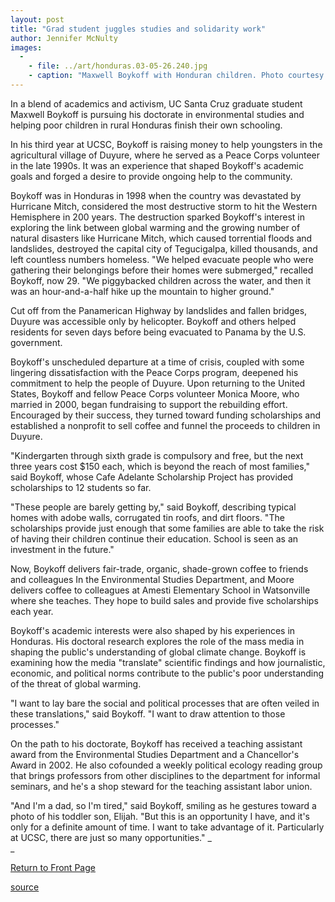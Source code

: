 ```yaml
---
layout: post
title: "Grad student juggles studies and solidarity work"
author: Jennifer McNulty
images:
  -
    - file: ../art/honduras.03-05-26.240.jpg
    - caption: "Maxwell Boykoff with Honduran children. Photo courtesy Maxwell Boykoff"
---
```


In a blend of academics and activism, UC Santa Cruz graduate student Maxwell Boykoff is pursuing his doctorate in environmental studies and helping poor children in rural Honduras finish their own schooling.

In his third year at UCSC, Boykoff is raising money to help youngsters in the agricultural village of Duyure, where he served as a Peace Corps volunteer in the late 1990s. It was an experience that shaped Boykoff's academic goals and forged a desire to provide ongoing help to the community.

Boykoff was in Honduras in 1998 when the country was devastated by Hurricane Mitch, considered the most destructive storm to hit the Western Hemisphere in 200 years. The destruction sparked Boykoff's interest in exploring the link between global warming and the growing number of natural disasters like Hurricane Mitch, which caused torrential floods and landslides, destroyed the capital city of Tegucigalpa, killed thousands, and left countless numbers homeless. "We helped evacuate people who were gathering their belongings before their homes were submerged," recalled Boykoff, now 29. "We piggybacked children across the water, and then it was an hour-and-a-half hike up the mountain to higher ground."

Cut off from the Panamerican Highway by landslides and fallen bridges, Duyure was accessible only by helicopter. Boykoff and others helped residents for seven days before being evacuated to Panama by the U.S. government.

Boykoff's unscheduled departure at a time of crisis, coupled with some lingering dissatisfaction with the Peace Corps program, deepened his commitment to help the people of Duyure. Upon returning to the United States, Boykoff and fellow Peace Corps volunteer Monica Moore, who married in 2000, began fundraising to support the rebuilding effort. Encouraged by their success, they turned toward funding scholarships and established a nonprofit to sell coffee and funnel the proceeds to children in Duyure.

"Kindergarten through sixth grade is compulsory and free, but the next three years cost $150 each, which is beyond the reach of most families," said Boykoff, whose Cafe Adelante Scholarship Project has provided scholarships to 12 students so far.

"These people are barely getting by," said Boykoff, describing typical homes with adobe walls, corrugated tin roofs, and dirt floors. "The scholarships provide just enough that some families are able to take the risk of having their children continue their education. School is seen as an investment in the future."

Now, Boykoff delivers fair-trade, organic, shade-grown coffee to friends and colleagues In the Environmental Studies Department, and Moore delivers coffee to colleagues at Amesti Elementary School in Watsonville where she teaches. They hope to build sales and provide five scholarships each year.

Boykoff's academic interests were also shaped by his experiences in Honduras. His doctoral research explores the role of the mass media in shaping the public's understanding of global climate change. Boykoff is examining how the media "translate" scientific findings and how journalistic, economic, and political norms contribute to the public's poor understanding of the threat of global warming.

"I want to lay bare the social and political processes that are often veiled in these translations," said Boykoff. "I want to draw attention to those processes."

On the path to his doctorate, Boykoff has received a teaching assistant award from the Environmental Studies Department and a Chancellor's Award in 2002. He also cofounded a weekly political ecology reading group that brings professors from other disciplines to the department for informal seminars, and he's a shop steward for the teaching assistant labor union.

"And I'm a dad, so I'm tired," said Boykoff, smiling as he gestures toward a photo of his toddler son, Elijah. "But this is an opportunity I have, and it's only for a definite amount of time. I want to take advantage of it. Particularly at UCSC, there are just so many opportunities." _  
_


[Return to Front Page][1]

[1]: http://currents.ucsc.edu/

[source](http://www1.ucsc.edu/currents/02-03/05-26/boykoff.html "Permalink to boykoff")
